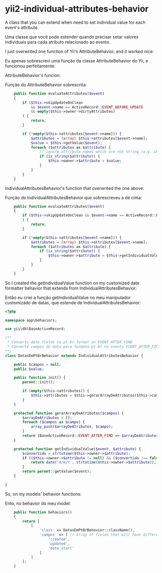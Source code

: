 # yii2-individual-attributes-behavior
A class that you can extend when need to set individual value for each event's attribute.

Uma classe que você pode estender quando precisar setar valores individuais para cada atributo relacionado ao evento.



I just overwrited one function of Yii's AttributeBehavior, and it worked nice:

Eu apenas sobrescrevi uma função da classe AttributeBehavior do Yii, e funcionou perfeitamente:



AttributeBehavior's funcion:

Função do AttributeBehavior sobrescrita:

```php
    public function evaluateAttributes($event)
    {
        if ($this->skipUpdateOnClean
            && $event->name == ActiveRecord::EVENT_BEFORE_UPDATE
            && empty($this->owner->dirtyAttributes)
        ) {
            return;
        }

        if (!empty($this->attributes[$event->name])) {
            $attributes = (array) $this->attributes[$event->name];
            $value = $this->getValue($event);
            foreach ($attributes as $attribute) {
                // ignore attribute names which are not string (e.g. when set by TimestampBehavior::updatedAtAttribute)
                if (is_string($attribute)) {
                    $this->owner->$attribute = $value;
                }
            }
        }
    }
```

IndividualAttributesBehavior's function that overwrited the one above:

Função do IndividualAttributesBehavior que sobrescreveu a de cima:

```php
    public function evaluateAttributes($event) 
    {
        if ($this->skipUpdateOnClean && $event->name == ActiveRecord::EVENT_BEFORE_UPDATE && empty($this->owner->dirtyAttributes)
        ) {
            return;
        }

        if (!empty($this->attributes[$event->name])) {
            $attributes = (array) $this->attributes[$event->name];
            foreach ($attributes as $attribute) {
                if (is_string($attribute)) {
                    $this->owner->$attribute = $this->getIndividualValue($event, $attribute);
                }
            }
        }
    }
```

So I created the getIndividualValue function on my customized date formatter behavior that extends from IndividualAttributesBehavior:


Então eu criei a função getIndividualValue no meu manipulador customizado de datas, que estende de IndividualAttributesBehavior:

```php
<?php

namespace app\behaviors;

use yii\db\BaseActiveRecord;

/**
 * Converts date fields to pt-br format on EVENT_AFTER_FIND
 * Converte campos de data para formato pt-br no evento EVENT_AFTER_FIND
**/
class DatasEmPtBrBehavior extends IndividualAttributesBehavior {

    public $campos = null;
    public $value;

    public function init() {
        parent::init();

        if (empty($this->attributes)) {
            $this->attributes = $this->gerarArrayDeAtributos($this->campos);
        }
    }

    protected function gerarArrayDeAtributos($campos) {
        $arrayDeAtributos = [];
        foreach ($campos as $campo) {
            array_push($arrayDeAtributos, $campo);
        }
        return [BaseActiveRecord::EVENT_AFTER_FIND => $arrayDeAtributos];
    }

    protected function getIndividualValue($event, $attribute) {
        $convertido = strtotime($this->owner->$attribute);
        if (($this->owner->$attribute != null) && ($convertido !== false)) {
            return date('d/m/Y', strtotime($this->owner->$attribute));
        }
        return parent::getValue($event);
    }

}
```

So, on my models' behavior functions:

Ento, no behavior do meu model:

```php
    public function behaviors() 
    {
        return [
            [
                'class' => DatasEmPtBrBehavior::className(),
                'campos' => [ // Array of fields that will have different values
                    'created', 
                    'updated',
                    'date_start'
                ]
            ]
        ];
    }
```
